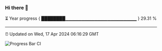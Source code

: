 ### Hi there 👋

⏳ Year progress { ████████▁▁▁▁▁▁▁▁▁▁▁▁▁▁▁▁▁▁▁▁▁▁ } 29.31 %

---

⏰ Updated on Wed, 17 Apr 2024 06:16:29 GMT

![Progress Bar CI](https://github.com/liununu/liununu/workflows/Progress%20Bar%20CI/badge.svg)
